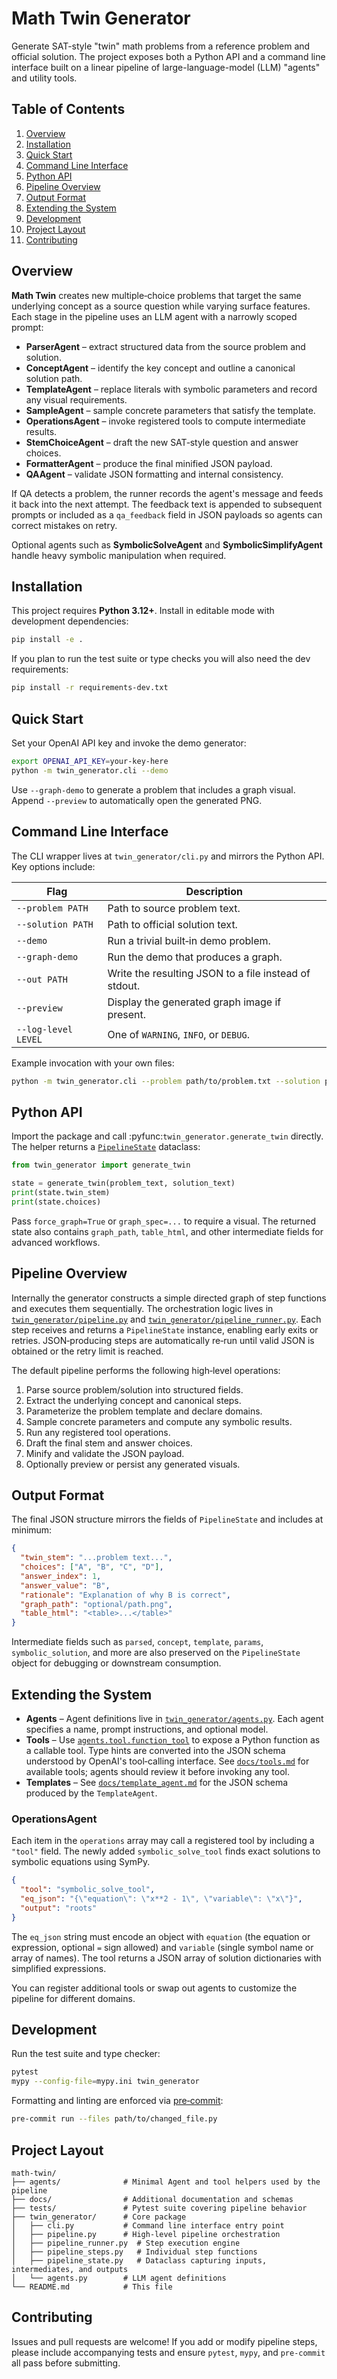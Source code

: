 # Math Twin Generator

Generate SAT-style "twin" math problems from a reference problem and official solution. The project exposes both a Python API and a command line interface built on a linear pipeline of large-language-model (LLM) "agents" and utility tools.

## Table of Contents

1. [Overview](#overview)
2. [Installation](#installation)
3. [Quick Start](#quick-start)
4. [Command Line Interface](#command-line-interface)
5. [Python API](#python-api)
6. [Pipeline Overview](#pipeline-overview)
7. [Output Format](#output-format)
8. [Extending the System](#extending-the-system)
9. [Development](#development)
10. [Project Layout](#project-layout)
11. [Contributing](#contributing)

## Overview

**Math Twin** creates new multiple‑choice problems that target the same underlying concept as a source question while varying surface features. Each stage in the pipeline uses an LLM agent with a narrowly scoped prompt:

- **ParserAgent** – extract structured data from the source problem and solution.
- **ConceptAgent** – identify the key concept and outline a canonical solution path.
- **TemplateAgent** – replace literals with symbolic parameters and record any visual requirements.
- **SampleAgent** – sample concrete parameters that satisfy the template.
- **OperationsAgent** – invoke registered tools to compute intermediate results.
- **StemChoiceAgent** – draft the new SAT‑style question and answer choices.
- **FormatterAgent** – produce the final minified JSON payload.
- **QAAgent** – validate JSON formatting and internal consistency.

If QA detects a problem, the runner records the agent's message and feeds it
back into the next attempt.  The feedback text is appended to subsequent
prompts or included as a ``qa_feedback`` field in JSON payloads so agents can
correct mistakes on retry.

Optional agents such as **SymbolicSolveAgent** and **SymbolicSimplifyAgent** handle heavy symbolic manipulation when required.

## Installation

This project requires **Python 3.12+**. Install in editable mode with development dependencies:

```bash
pip install -e .
```

If you plan to run the test suite or type checks you will also need the dev requirements:

```bash
pip install -r requirements-dev.txt
```

## Quick Start

Set your OpenAI API key and invoke the demo generator:

```bash
export OPENAI_API_KEY=your-key-here
python -m twin_generator.cli --demo
```

Use `--graph-demo` to generate a problem that includes a graph visual. Append `--preview` to automatically open the generated PNG.

## Command Line Interface

The CLI wrapper lives at `twin_generator/cli.py` and mirrors the Python API. Key options include:

| Flag | Description |
| ---- | ----------- |
| `--problem PATH` | Path to source problem text. |
| `--solution PATH` | Path to official solution text. |
| `--demo` | Run a trivial built‑in demo problem. |
| `--graph-demo` | Run the demo that produces a graph. |
| `--out PATH` | Write the resulting JSON to a file instead of stdout. |
| `--preview` | Display the generated graph image if present. |
| `--log-level LEVEL` | One of `WARNING`, `INFO`, or `DEBUG`. |

Example invocation with your own files:

```bash
python -m twin_generator.cli --problem path/to/problem.txt --solution path/to/solution.txt --out twin.json --log-level INFO
```

## Python API

Import the package and call :pyfunc:`twin_generator.generate_twin` directly. The helper returns a [`PipelineState`](twin_generator/pipeline_state.py) dataclass:

```python
from twin_generator import generate_twin

state = generate_twin(problem_text, solution_text)
print(state.twin_stem)
print(state.choices)
```

Pass `force_graph=True` or `graph_spec=...` to require a visual. The returned state also contains `graph_path`, `table_html`, and other intermediate fields for advanced workflows.

## Pipeline Overview

Internally the generator constructs a simple directed graph of step functions and executes them sequentially. The orchestration logic lives in [`twin_generator/pipeline.py`](twin_generator/pipeline.py) and [`twin_generator/pipeline_runner.py`](twin_generator/pipeline_runner.py). Each step receives and returns a `PipelineState` instance, enabling early exits or retries. JSON‑producing steps are automatically re‑run until valid JSON is obtained or the retry limit is reached.

The default pipeline performs the following high‑level operations:

1. Parse source problem/solution into structured fields.
2. Extract the underlying concept and canonical steps.
3. Parameterize the problem template and declare domains.
4. Sample concrete parameters and compute any symbolic results.
5. Run any registered tool operations.
6. Draft the final stem and answer choices.
7. Minify and validate the JSON payload.
8. Optionally preview or persist any generated visuals.

## Output Format

The final JSON structure mirrors the fields of `PipelineState` and includes at minimum:

```json
{
  "twin_stem": "...problem text...",
  "choices": ["A", "B", "C", "D"],
  "answer_index": 1,
  "answer_value": "B",
  "rationale": "Explanation of why B is correct",
  "graph_path": "optional/path.png",
  "table_html": "<table>...</table>"
}
```

Intermediate fields such as `parsed`, `concept`, `template`, `params`, `symbolic_solution`, and more are also preserved on the `PipelineState` object for debugging or downstream consumption.

## Extending the System

- **Agents** – Agent definitions live in [`twin_generator/agents.py`](twin_generator/agents.py). Each agent specifies a name, prompt instructions, and optional model.
- **Tools** – Use [`agents.tool.function_tool`](agents/tool.py) to expose a Python function as a callable tool. Type hints are converted into the JSON schema understood by OpenAI's tool‑calling interface. See [`docs/tools.md`](docs/tools.md) for available tools; agents should review it before invoking any tool.
- **Templates** – See [`docs/template_agent.md`](docs/template_agent.md) for the JSON schema produced by the `TemplateAgent`.

### OperationsAgent

Each item in the `operations` array may call a registered tool by including a
`"tool"` field.  The newly added `symbolic_solve_tool` finds exact solutions to
symbolic equations using SymPy.

```json
{
  "tool": "symbolic_solve_tool",
  "eq_json": "{\"equation\": \"x**2 - 1\", \"variable\": \"x\"}",
  "output": "roots"
}
```

The `eq_json` string must encode an object with `equation` (the equation or
expression, optional `=` sign allowed) and `variable` (single symbol name or
array of names). The tool returns a JSON array of solution dictionaries with
simplified expressions.

You can register additional tools or swap out agents to customize the pipeline for different domains.

## Development

Run the test suite and type checker:

```bash
pytest
mypy --config-file=mypy.ini twin_generator
```

Formatting and linting are enforced via [pre‑commit](https://pre-commit.com/):

```bash
pre-commit run --files path/to/changed_file.py
```

## Project Layout

```
math-twin/
├── agents/              # Minimal Agent and tool helpers used by the pipeline
├── docs/                # Additional documentation and schemas
├── tests/               # Pytest suite covering pipeline behavior
├── twin_generator/      # Core package
│   ├── cli.py           # Command line interface entry point
│   ├── pipeline.py      # High-level pipeline orchestration
│   ├── pipeline_runner.py  # Step execution engine
│   ├── pipeline_steps.py   # Individual step functions
│   ├── pipeline_state.py   # Dataclass capturing inputs, intermediates, and outputs
│   └── agents.py        # LLM agent definitions
└── README.md            # This file
```

## Contributing

Issues and pull requests are welcome! If you add or modify pipeline steps, please include accompanying tests and ensure `pytest`, `mypy`, and `pre-commit` all pass before submitting.

